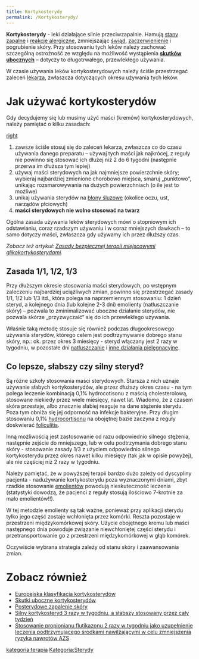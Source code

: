 ```yaml
---
title: Kortykosterydy
permalink: /Kortykosterydy/
---
```


**Kortykosterydy** - leki działające silnie przeciwzapalnie. Hamują [stany zapalne](/Stan_zapalny_skóry "wikilink") i [reakcje alergiczne](/Reakcja_alergiczna "wikilink"), zmniejszając [świąd](/Świąd "wikilink"), [zaczerwienienie](/Zaczerwienienie_skóry "wikilink") i pogrubienie skóry. Przy stosowaniu tych leków należy zachować szczególną ostrożność ze względu na możliwość wystąpienia [**skutków ubocznych**](/Skutki_uboczne_kortykosterydów "wikilink") – dotyczy to długotrwałego, przewlekłego używania.

W czasie używania leków kortykosterydowych należy ściśle przestrzegać zaleceń [lekarza](/Lekarze "wikilink"), zwłaszcza dotyczących okresu używania tych leków.

Jak używać kortykosterydów
==========================

Gdy decydujemy się lub musimy użyć maści (kremów) kortykosterydowych, należy pamiętać o kilku zasadach:

[right](/Grafika:wrrr.png "wikilink")

1.  zawsze ściśle stosuj się do zaleceń lekarza, zwłaszcza co do czasu używania danego preparatu – używaj tych maści jak najkrócej, z reguły nie powinno się stosować ich dłużej niż 2 do 6 tygodni (następnie przerwa im dłuższa tym lepiej)
2.  używaj maści sterydowych na jak najmniejsze powierzchnie skóry; wybieraj najbardziej zmienione chorobowo miejsca, smaruj „punktowo”, unikając rozsmarowywania na dużych powierzchniach (o ile jest to możliwe)
3.  unikaj używania sterydów na [błony śluzowe](/błona_śluzowa "wikilink") (okolice oczu, ust, narządów płciowych)
4.  **maści sterydowych nie wolno stosować na twarz**

Ogólna zasada używania leków sterydowych mówi o stopniowym ich odstawianiu, coraz rzadszym używaniu i w coraz mniejszych dawkach – to samo dotyczy maści, zwłaszcza gdy używamy ich przez dłuższy czas.

*Zobacz też artykuł: [Zasady bezpiecznej terapii miejscowymi glikokortykosterydami](/Zasady_bezpiecznej_terapii_miejscowymi_glikokortykosterydami "wikilink").*

Zasada 1/1, 1/2, 1/3
--------------------

Przy dłuższym okresie stosowania maści sterydowych, po wstępnym zaleczeniu najbardziej uciążliwych zmian, powinno się przestrzegać zasady 1/1, 1/2 lub 1/3 itd., która polega na naprzemiennym stosowaniu: 1 dzień steryd, a kolejnego dnia (lub kolejne 2-3 dni) emolienty (natłuszczanie skóry) – pozwala to zminimalizować uboczne działanie sterydów, nie pozwala skórze „przyzwyczaić” się do ich przewlekłego używania.

Właśnie taką metodę stosuje się również podczas długookresowego używania sterydów, którego celem jest podtrzymywanie dobrego stanu skóry, np.: ok. przez okres 3 miesięcy - steryd włączany jest 2 razy w tygodniu, w pozostałe dni [natłuszczanie](/Natłuszczanie "wikilink") i [inne działania pielęgnacyjne](/Pielęgnacja "wikilink").

Co lepsze, słabszy czy silny steryd?
------------------------------------

Są różne szkoły stosowania maści sterydowych. Starsza z nich uznaje używanie słabych kortykosterydów, ale przez dłuższy okres czasu - na tym polega leczenie kombinacją 0,1% hydrocotisonu z maścią cholesterolową, stosowane niekiedy przez wiele miesięcy, nawet lat. Wiadomo, że z czasem skóra przestaje, albo znacznie słabiej reaguje na dane stężenie sterydu. Poza tym obniża się jej odporność na infekcje bakteryjne. Przy długim stosowaniu 0,1% [hydrocortisonu](/hydrokortyzon "wikilink") na obojętnej bazie zaczyna z reguły doskwierać [foliculitis](/foliculitis "wikilink").

Inną możliwością jest zastosowanie od razu odpowiednio silnego stężenia, następnie zejście do mniejszego, lub w celu podtrzymania dobrego stanu skóry - stosowanie zasady 1/3 z użyciem odpowiednio silnego kortykosterydu przez okres nawet kilku miesięcy (tak jak w opisie powyżej), ale nie częściej niż 2 razy w tygodniu.

Należy pamiętać, że w powyższej terapii bardzo dużo zależy od dyscypliny pacjenta - nadużywanie kortykosterydu poza wyznaczonymi dniami, zbyt rzadkie stosowanie [emolientów](/emolienty "wikilink") powodują nieskuteczność leczenia (statystyki dowodzą, że pacjenci z reguły stosują ilościowo 7-krotnie za mało emolientów!!).

W tej metodzie emolienty są tak ważne, ponieważ przy aplikacji sterydu tylko jego część zostaje wchłonięta przez komórki. Reszta pozostaje w przestrzeni międzykomórkowej skóry. Użycie obojętnego kremu lub maści następnego dnia powoduje związanie niewchłoniętej części sterydu i przetransportowanie go z przestrzeni międzykomórkowej w głąb komórek.

Oczywiście wybrana strategia zależy od stanu skóry i zaawansowania zmian.

Zobacz również
==============

-   [Europejska klasyfikacja kortykosterydów](/Europejska_klasyfikacja_kortykosterydów "wikilink")
-   [Skutki uboczne kortykosterydów](/Skutki_uboczne_kortykosterydów "wikilink")
-   [Posterydowe zapalenie skóry](/Posterydowe_zapalenie_skóry "wikilink")
-   [Silny kortykosteryd 3 razy w tygodniu, a słabszy stosowany przez cały tydzień](http://www.mp.pl/artykuly/?aid=13078)
-   [Stosowanie propionianu flutikazonu 2 razy w tygodniu jako uzupełnienie leczenia podtrzymującego środkami nawilżającymi w celu zmniejszenia ryzyka nawrotów AZS](http://www.mp.pl/artykuly/index.php?aid=16394)

[kategoria:terapia](/kategoria:terapia "wikilink") [Kategoria:Sterydy](/Kategoria:Sterydy "wikilink")